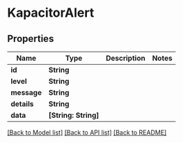 # KapacitorAlert

## Properties

Name | Type | Description | Notes
------------ | ------------- | ------------- | -------------
**id** | **String** |  | 
**level** | **String** |  | 
**message** | **String** |  | 
**details** | **String** |  | 
**data** | **[String: String]** |  | 

[[Back to Model list]](../#documentation-for-models) [[Back to API list]](../#documentation-for-api-endpoints) [[Back to README]](../)


